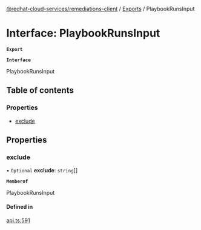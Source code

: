 [@redhat-cloud-services/remediations-client](../README.md) / [Exports](../modules.md) / PlaybookRunsInput

# Interface: PlaybookRunsInput

**`Export`**

**`Interface`**

PlaybookRunsInput

## Table of contents

### Properties

- [exclude](PlaybookRunsInput.md#exclude)

## Properties

### exclude

• `Optional` **exclude**: `string`[]

**`Memberof`**

PlaybookRunsInput

#### Defined in

[api.ts:591](https://github.com/RedHatInsights/javascript-clients/blob/master/packages/remediations/api.ts#L591)
